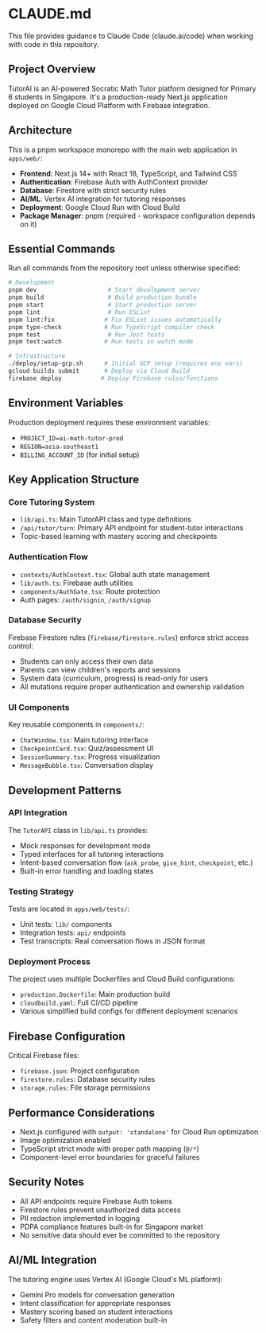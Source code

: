 # CLAUDE.md

This file provides guidance to Claude Code (claude.ai/code) when working with code in this repository.

## Project Overview

TutorAI is an AI-powered Socratic Math Tutor platform designed for Primary 6 students in Singapore. It's a production-ready Next.js application deployed on Google Cloud Platform with Firebase integration.

## Architecture

This is a pnpm workspace monorepo with the main web application in `apps/web/`:
- **Frontend**: Next.js 14+ with React 18, TypeScript, and Tailwind CSS
- **Authentication**: Firebase Auth with AuthContext provider
- **Database**: Firestore with strict security rules
- **AI/ML**: Vertex AI integration for tutoring responses
- **Deployment**: Google Cloud Run with Cloud Build
- **Package Manager**: pnpm (required - workspace configuration depends on it)

## Essential Commands

Run all commands from the repository root unless otherwise specified:

```bash
# Development
pnpm dev                    # Start development server
pnpm build                  # Build production bundle
pnpm start                  # Start production server
pnpm lint                   # Run ESLint
pnpm lint:fix              # Fix ESLint issues automatically
pnpm type-check            # Run TypeScript compiler check
pnpm test                   # Run Jest tests
pnpm test:watch            # Run tests in watch mode

# Infrastructure
./deploy/setup-gcp.sh      # Initial GCP setup (requires env vars)
gcloud builds submit       # Deploy via Cloud Build
firebase deploy           # Deploy Firebase rules/functions
```

## Environment Variables

Production deployment requires these environment variables:
- `PROJECT_ID=ai-math-tutor-prod`
- `REGION=asia-southeast1`
- `BILLING_ACCOUNT_ID` (for initial setup)

## Key Application Structure

### Core Tutoring System
- `lib/api.ts`: Main TutorAPI class and type definitions
- `/api/tutor/turn`: Primary API endpoint for student-tutor interactions
- Topic-based learning with mastery scoring and checkpoints

### Authentication Flow
- `contexts/AuthContext.tsx`: Global auth state management
- `lib/auth.ts`: Firebase auth utilities
- `components/AuthGate.tsx`: Route protection
- Auth pages: `/auth/signin`, `/auth/signup`

### Database Security
Firebase Firestore rules (`firebase/firestore.rules`) enforce strict access control:
- Students can only access their own data
- Parents can view children's reports and sessions
- System data (curriculum, progress) is read-only for users
- All mutations require proper authentication and ownership validation

### UI Components
Key reusable components in `components/`:
- `ChatWindow.tsx`: Main tutoring interface
- `CheckpointCard.tsx`: Quiz/assessment UI
- `SessionSummary.tsx`: Progress visualization
- `MessageBubble.tsx`: Conversation display

## Development Patterns

### API Integration
The `TutorAPI` class in `lib/api.ts` provides:
- Mock responses for development mode
- Typed interfaces for all tutoring interactions
- Intent-based conversation flow (`ask_probe`, `give_hint`, `checkpoint`, etc.)
- Built-in error handling and loading states

### Testing Strategy
Tests are located in `apps/web/tests/`:
- Unit tests: `lib/` components
- Integration tests: `api/` endpoints
- Test transcripts: Real conversation flows in JSON format

### Deployment Process
The project uses multiple Dockerfiles and Cloud Build configurations:
- `production.Dockerfile`: Main production build
- `cloudbuild.yaml`: Full CI/CD pipeline
- Various simplified build configs for different deployment scenarios

## Firebase Configuration

Critical Firebase files:
- `firebase.json`: Project configuration
- `firestore.rules`: Database security rules
- `storage.rules`: File storage permissions

## Performance Considerations

- Next.js configured with `output: 'standalone'` for Cloud Run optimization
- Image optimization enabled
- TypeScript strict mode with proper path mapping (`@/*`)
- Component-level error boundaries for graceful failures

## Security Notes

- All API endpoints require Firebase Auth tokens
- Firestore rules prevent unauthorized data access
- PII redaction implemented in logging
- PDPA compliance features built-in for Singapore market
- No sensitive data should ever be committed to the repository

## AI/ML Integration

The tutoring engine uses Vertex AI (Google Cloud's ML platform):
- Gemini Pro models for conversation generation
- Intent classification for appropriate responses
- Mastery scoring based on student interactions
- Safety filters and content moderation built-in